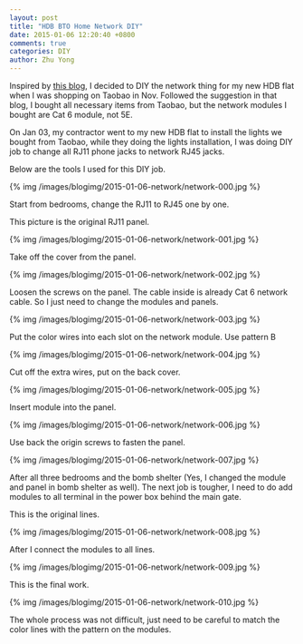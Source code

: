 ```yaml
---
layout: post
title: "HDB BTO Home Network DIY"
date: 2015-01-06 12:20:40 +0800
comments: true
categories: DIY
author: Zhu Yong
---
```


Inspired by [this blog](https://absolutehonesty.wordpress.com/2014/05/31/hougang-parkview-i-want-my-internet/), I decided to DIY the network thing for my new HDB flat when I was shopping on Taobao in Nov. Followed the suggestion in that blog, I bought all necessary items from Taobao, but the network modules I bought are Cat 6 module, not 5E. 

On Jan 03, my contractor went to my new HDB flat to install the lights we bought from Taobao, while they doing the lights installation, I was doing DIY job to change all RJ11 phone jacks to network RJ45 jacks. 

Below are the tools I used for this DIY job.

{% img /images/blogimg/2015-01-06-network/network-000.jpg %}

Start from bedrooms, change the RJ11 to RJ45 one by one. 

<!-- more --> 

This picture is the original RJ11 panel.

{% img /images/blogimg/2015-01-06-network/network-001.jpg %}

Take off the cover from the panel.

{% img /images/blogimg/2015-01-06-network/network-002.jpg %}

Loosen the screws on the panel. The cable inside is already Cat 6 network cable. So I just need to change the modules and panels.

{% img /images/blogimg/2015-01-06-network/network-003.jpg %}

Put the color wires into each slot on the network module. Use pattern B

{% img /images/blogimg/2015-01-06-network/network-004.jpg %}

Cut off the extra wires, put on the back cover.

{% img /images/blogimg/2015-01-06-network/network-005.jpg %}

Insert module into the panel.

{% img /images/blogimg/2015-01-06-network/network-006.jpg %}

Use back the origin screws to fasten the panel.

{% img /images/blogimg/2015-01-06-network/network-007.jpg %}

After all three bedrooms and the bomb shelter (Yes, I changed the module and panel in bomb shelter as well). The next job is tougher, I need to do add modules to all terminal in the power box behind the main gate. 

This is the original lines.

{% img /images/blogimg/2015-01-06-network/network-008.jpg %}

After I connect the modules to all lines.

{% img /images/blogimg/2015-01-06-network/network-009.jpg %}

This is the final work.

{% img /images/blogimg/2015-01-06-network/network-010.jpg %}

The whole process was not difficult, just need to be careful to match the color lines with the pattern on the modules. 
